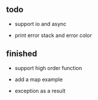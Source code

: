 ## todo

- support io and async

- print error stack and error color

## finished

- support high order function

- add a map example

- exception as a result

